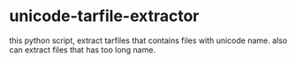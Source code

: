 # unicode-tarfile-extractor
this python script, extract tarfiles that contains files with unicode name.
also can extract files that has too long name.
